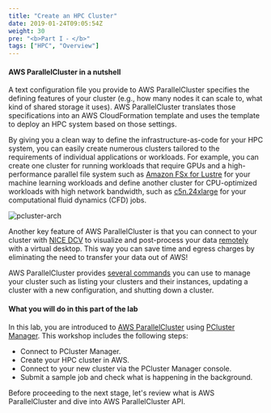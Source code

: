 ```yaml
---
title: "Create an HPC Cluster"
date: 2019-01-24T09:05:54Z
weight: 30
pre: "<b>Part I ⁃ </b>"
tags: ["HPC", "Overview"]
---
```


#### AWS ParallelCluster in a nutshell

A text configuration file you provide to AWS ParallelCluster specifies the defining features of your cluster (e.g., how many nodes it can scale to, what kind of shared storage it uses). AWS ParallelCluster translates those specifications into an AWS CloudFormation template and uses the template to deploy an HPC system based on those settings.

By giving you a clean way to define the infrastructure-as-code for your HPC system, you can easily create numerous clusters tailored to the requirements of individual applications or workloads. For example, you can create one cluster for running workloads that require GPUs and a high-performance parallel file system such as [Amazon FSx for Lustre](https://docs.aws.amazon.com/fsx/latest/LustreGuide/what-is.html) for your machine learning workloads and define another cluster for CPU-optimized workloads with high network bandwidth, such as [c5n.24xlarge](https://aws.amazon.com/ec2/instance-types/c5/) for your computational fluid dynamics (CFD) jobs.

![pcluster-arch](/images/hpc-aws-parallelcluster-workshop/pc-how-it-works.png)

Another key feature of AWS ParallelCluster is that you can connect to your cluster with [NICE DCV](https://docs.aws.amazon.com/dcv/latest/adminguide/what-is-dcv.html) to visualize and post-process your data [remotely](https://docs.aws.amazon.com/parallelcluster/latest/ug/dcv-v3.html) with a virtual desktop. This way you can save time and egress charges by eliminating the need to transfer your data out of AWS!

AWS ParallelCluster provides [several commands](https://docs.aws.amazon.com/parallelcluster/latest/ug/commands-v3.html) you can use to manage your cluster such as listing your clusters and their instances, updating a cluster with a new configuration, and shutting down a cluster.

#### What you will do in this part of the lab

In this lab, you are introduced to [AWS ParallelCluster](https://aws.amazon.com/hpc/parallelcluster/) using [PCluster Manager](https://github.com/aws-samples/pcluster-manager). This workshop includes the following steps:

- Connect to PCluster Manager.
- Create your HPC cluster in AWS.
- Connect to your new cluster via the PCluster Manager console.
- Submit a sample job and check what is happening in the background.

Before proceeding to the next stage, let's review what is AWS ParallelCluster and dive into AWS ParallelCluster API.
